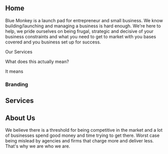 ## Home 

Blue Monkey is a launch pad for entrepreneur and small business. We know building/launching and managing a business is hard enough. We're here to help, we pride ourselves on being frugal, strategic and decisive of your business constraints and what you need to get to market with you bases covered and you business set up for success. 

Our Services 

What does this actually mean? 

It means 


### Branding 



## Services 

## About Us


We believe there is a threshold for being competitive in the
              market and a lot of businesses spend good money and time trying to
              get there. Worst case being mislead by agencies and firms that
              charge more and deliver less. That's why we are who we are.